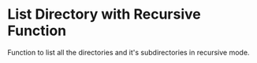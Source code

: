 # List Directory with Recursive Function
Function to list all the directories and it's subdirectories in recursive mode.
